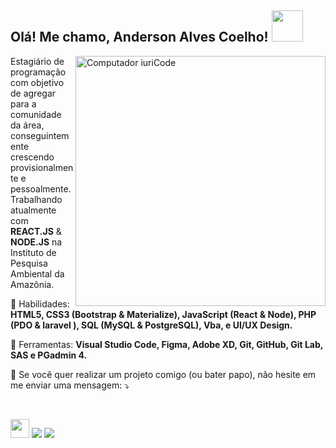 <h2> Olá! Me chamo, Anderson Alves Coelho! <img src="https://dkrn4sk0rn31v.cloudfront.net/2018/05/29070459/pixelart-octocat.gif" width="50"></h2>

<img src="https://media0.giphy.com/media/gUNA7QH4AeLde/giphy.gif" min-width="400px" max-width="400px" width="400px" align="right" alt="Computador iuriCode">
<p align="left"> 
  Estagiário de programação com objetivo de agregar para a comunidade da área, conseguintemente crescendo provisionalmente e pessoalmente. Trabalhando atualmente com <strong>REACT.JS</strong> & <strong>NODE.JS</strong> na Instituto de Pesquisa Ambiental da Amazônia.
</p>

<p align="left">
  💎 Habilidades: <strong>HTML5, CSS3 (Bootstrap &  Materialize), JavaScript (React & Node), PHP (PDO & laravel ), SQL (MySQL & PostgreSQL),  Vba, e UI/UX Design.</strong>
</p>

<p align="left">
  🔨 Ferramentas: <strong>Visual Studio Code, Figma, Adobe XD, Git, GitHub, Git Lab, SAS e PGadmin 4.</strong>
</p>

<p align="left">
  💌 Se você quer realizar um projeto comigo (ou bater papo), não hesite em me enviar uma mensagem: ⤵️
</p>
<br/>
<p align="left">
 
  <a href="https://discord.gg/dvqds5Re" alt="Discord"><img src="https://image.flaticon.com/icons/png/512/2111/2111370.png" min-width="30px" max-width="30px" width="30px"/></a>
  <a href="https://www.instagram.com/_anderson_alves/" alt="Instagram">
  <img src="https://img.shields.io/badge/-Instagram-DF0174?style=for-the-badge&logo=instagram&logoColor=white&link=https://www.instagram.com/iuricoding/"/></a>
  <a href="https://www.linkedin.com/in/anderson-alves-coelho/" alt="Linkedin">
  <img src="https://img.shields.io/badge/-Linkedin-0e76a8?style=for-the-badge&logo=Linkedin&logoColor=white&link=https://www.linkedin.com/in/iuricode" /></a>

</p>  
